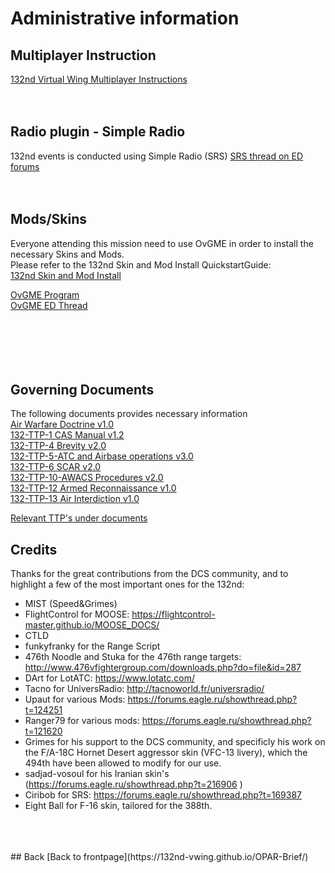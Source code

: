 # Administrative information


## Multiplayer Instruction
[132nd Virtual Wing Multiplayer Instructions](https://www.dropbox.com/s/wdpip6b6cewz2hd/132%20Multiplayer%20Instructions%20-%20v1.7.pdf?dl=0)
<br>
<br>
<br>
## Radio plugin - Simple Radio
132nd events is conducted using Simple Radio (SRS)
[SRS thread on ED forums](https://forums.eagle.ru/showthread.php?t=169387)
<br>
<br>
<br>
## Mods/Skins
Everyone attending this mission need to use OvGME in order to install the necessary Skins and Mods. <br>
Please refer to the 132nd Skin and Mod Install QuickstartGuide: <br>
[132nd Skin and Mod Install](https://www.dropbox.com/s/jtftoqwto3tkbbp/DCS%202.5%20Mod%20Install_QuickCard.pdf?raw=1)

[OvGME Program](https://drive.google.com/file/d/1qs-8gFBibQbFnlVCvMYAFrAB2_nGd-Qy/view?usp=sharing) 
<br>
[OvGME ED Thread](https://forums.eagle.ru/showthread.php?t=171956)
<br>
<br>
<br>
<br>
<br>
<br>


## Governing Documents
The following documents provides necessary information <br>
[Air Warfare Doctrine v1.0](https://cloud.132virtualwing.org/s/z5eDWAAB4SC9AQi) <br> 
[132-TTP-1 CAS Manual v1.2](https://cloud.132virtualwing.org/s/mwnkkWGiTSsgdKD) <br>
[132-TTP-4 Brevity v2.0](https://cloud.132virtualwing.org/s/CLD54EftnRnMJ8X) <br>
[132-TTP-5-ATC and Airbase operations v3.0](https://cloud.132virtualwing.org/s/3xpcZdyaKpBpwmc) <br>
[132-TTP-6 SCAR v2.0](https://cloud.132virtualwing.org/s/xWSCMoLiiXr36iy) <br>
[132-TTP-10-AWACS Procedures v2.0](https://cloud.132virtualwing.org/s/6DW2MKT6RtnNraz) <br>
[132-TTP-12 Armed Reconnaissance v1.0](https://cloud.132virtualwing.org/s/kK62jdZceY9m8Nq) <br>
[132-TTP-13 Air Interdiction v1.0](https://cloud.132virtualwing.org/s/Fei9PNNfK23makb) <br>

[Relevant TTP's under documents](http://132virtualwing.org/index.php/page/documents) <br>




## Credits
Thanks for the great contributions from the DCS community, and to highlight a few of the most important ones for the 132nd:
- MIST (Speed&Grimes) <br>
- FlightControl for MOOSE: https://flightcontrol-master.github.io/MOOSE_DOCS/ <br>
- CTLD <br>
- funkyfranky for the Range Script <br>
- 476th Noodle and Stuka for the 476th range targets: http://www.476vfightergroup.com/downloads.php?do=file&id=287 <br>
- DArt for LotATC: https://www.lotatc.com/ <br>
- Tacno for UniversRadio: http://tacnoworld.fr/universradio/ <br>
- Upaut for various Mods: https://forums.eagle.ru/showthread.php?t=124251 <br>
- Ranger79 for various mods: https://forums.eagle.ru/showthread.php?t=121620 <br>
- Grimes for his support to the DCS community, and specificly his work on the F/A-18C Hornet Desert aggressor skin (VFC-13 livery), which the 494th have been allowed to modify for our use. <br>
- sadjad-vosoul for his Iranian skin's (https://forums.eagle.ru/showthread.php?t=216906 ) <br>
- Ciribob for SRS: https://forums.eagle.ru/showthread.php?t=169387
- Eight Ball for F-16 skin, tailored for the  388th.
<br>
<br>
<br>
## Back
[Back to frontpage](https://132nd-vwing.github.io/OPAR-Brief/)